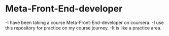 # Meta-Front-End-developer
-I have been taking a course Meta-Front-End-developer on coursera.
-I use this repository for practice on my course journey. 
-It is like a practice area.
